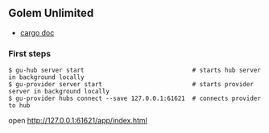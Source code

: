 ## Golem Unlimited

* [cargo doc](https://golemfactory.github.io/golem-unlimited/docs/master/gu_base/index.html)

### First steps

```shell
$ gu-hub server start                              # starts hub server in background locally
$ gu-provider server start                         # starts provider server in background locally
$ gu-provider hubs connect --save 127.0.0.1:61621  # connects provider to hub
```

open <http://127.0.0.1:61621/app/index.html>
